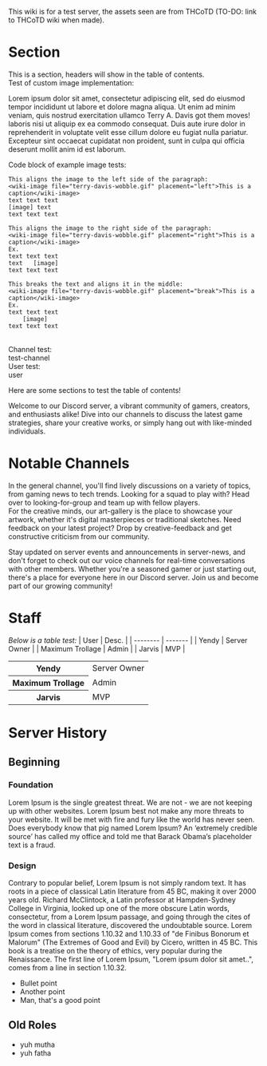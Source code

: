 This wiki is for a test server, the assets seen are from THCoTD (TO-DO: link to THCoTD wiki when made).

# Section
This is a section, headers will show in the table of contents. <br/>
Test of custom image implementation: 

Lorem ipsum dolor sit amet, consectetur adipiscing elit, sed do eiusmod tempor incididunt ut labore et dolore magna aliqua. Ut enim ad minim veniam, quis nostrud exercitation ullamco <wiki-image file="terry-davis-wobble.gif" placement="left" size="250">Terry A. Davis got them moves!</wiki-image> laboris nisi ut aliquip ex ea commodo consequat. Duis aute irure dolor in reprehenderit in voluptate velit esse cillum dolore eu fugiat nulla pariatur. Excepteur sint occaecat cupidatat non proident, sunt in culpa qui officia deserunt mollit anim id est laborum.

Code block of example image tests:
```
This aligns the image to the left side of the paragraph:
<wiki-image file="terry-davis-wobble.gif" placement="left">This is a caption</wiki-image>
text text text
[image] text
text text text

This aligns the image to the right side of the paragraph:
<wiki-image file="terry-davis-wobble.gif" placement="right">This is a caption</wiki-image>
Ex.
text text text
text   [image]
text text text

This breaks the text and aligns it in the middle:
<wiki-image file="terry-davis-wobble.gif" placement="break">This is a caption</wiki-image>
Ex.
text text text
    [image]
text text text
```
<br/>
Channel test:<br/>
<wiki-channel>test-channel</wiki-channel>
<br/>
User test:<br/>
<wiki-user>user</wiki-channel>

Here are some sections to test the table of contents!

Welcome to our Discord server, a vibrant community of gamers, creators, and enthusiasts alike! Dive into our channels to discuss the latest game strategies, share your creative works, or simply hang out with like-minded individuals.

# Notable Channels
In the <wiki-channel>general</wiki-channel> channel, you'll find lively discussions on a variety of topics, from gaming news to tech trends. Looking for a squad to play with? Head over to <wiki-channel>looking-for-group</wiki-channel> and team up with fellow players.
<br/>
For the creative minds, our <wiki-channel>art-gallery</wiki-channel> is the place to showcase your artwork, whether it's digital masterpieces or traditional sketches. Need feedback on your latest project? Drop by <wiki-channel>creative-feedback</wiki-channel> and get constructive criticism from our community.

Stay updated on server events and announcements in <wiki-channel>server-news</wiki-channel>, and don't forget to check out our voice channels for real-time conversations with other members. Whether you're a seasoned gamer or just starting out, there's a place for everyone here in our Discord server. Join us and become part of our growing community!

# Staff
*Below is a table test:*
| User    | Desc. |
| -------- | ------- |
| <wiki-user>Yendy</wiki-user>  | Server Owner    |
| <wiki-user>Maximum Trollage</wiki-user> | Admin  |
| <wiki-user>Jarvis</wiki-user>    | MVP    |
<br/>
<table>
    <tr>
        <th><wiki-user>Yendy</wiki-user></th>
        <td>Server Owner</td>
    </tr>
    <tr>
        <th><wiki-user>Maximum Trollage</wiki-user></th>
        <td>Admin</td>
    </tr>
    <tr>
        <th><wiki-user>Jarvis</wiki-user></th>
        <td>MVP</td>
    </tr>
</table>

# Server History

## Beginning

### Foundation
Lorem Ipsum is the single greatest threat. We are not - we are not keeping up with other websites. Lorem Ipsum best not make any more threats to your website. It will be met with fire and fury like the world has never seen. Does everybody know that pig named Lorem Ipsum? An ‘extremely credible source’ has called my office and told me that Barack Obama’s placeholder text is a fraud.

### Design
Contrary to popular belief, Lorem Ipsum is not simply random text. It has roots in a piece of classical Latin literature from 45 BC, making it over 2000 years old. Richard McClintock, a Latin professor at Hampden-Sydney College in Virginia, looked up one of the more obscure Latin words, consectetur, from a Lorem Ipsum passage, and going through the cites of the word in classical literature, discovered the undoubtable source. Lorem Ipsum comes from sections 1.10.32 and 1.10.33 of "de Finibus Bonorum et Malorum" (The Extremes of Good and Evil) by Cicero, written in 45 BC. This book is a treatise on the theory of ethics, very popular during the Renaissance. The first line of Lorem Ipsum, "Lorem ipsum dolor sit amet..", comes from a line in section 1.10.32.

- Bullet point
- Another point
- Man, that's a good point

## Old Roles
- yuh mutha
- yuh fatha